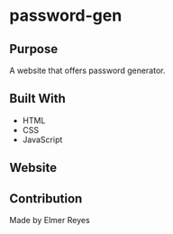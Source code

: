 # password-gen


## Purpose
A website that offers password generator.

## Built With
* HTML
* CSS
* JavaScript

## Website


## Contribution
Made by Elmer Reyes

